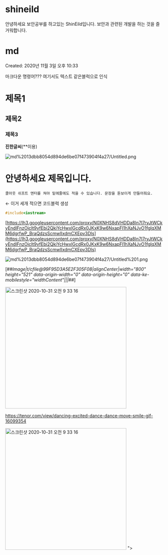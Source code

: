 # shineild

안녕하세요
보안공부를 하고있는 ShinEild입니다.
보안과 관련된 개발을 하는 것을 즐거워합니다.


# md

Created: 2020년 11월 3일 오후 10:33

마크다운 명령어???
여기서도 텍스트 같은블럭으로 인식

# 제목1
## 제목2
### 제목3
**진한글씨**(**이용)

![md%2013dbb8054d894de6be07f473904f4a27/Untitled.png](md%2013dbb8054d894de6be07f473904f4a27/Untitled.png)

# 안녕하세요 제목입니다.

`콜아웃
쉬프트 엔터를 쳐야 밑에줄에도 적을 수 있습니다.
문장을 돋보이게 만들어줘요.`

← 이거 세개 적으면 코드블럭 생성

```cpp
#include<iostream>

```

[https://lh3.googleusercontent.com/proxy/N0XNHS8dVHDDa8ln7I7ryJtWCkyEndlFnzOicIt9vfEbi2QkiYcHwxlGcdRx0JKxK9w6NxapFl1hXaNJvO1fglqXMM6dgrfwP_BraQdzsScmwlIxdmCXEpv3Dls](https://lh3.googleusercontent.com/proxy/N0XNHS8dVHDDa8ln7I7ryJtWCkyEndlFnzOicIt9vfEbi2QkiYcHwxlGcdRx0JKxK9w6NxapFl1hXaNJvO1fglqXMM6dgrfwP_BraQdzsScmwlIxdmCXEpv3Dls)

![md%2013dbb8054d894de6be07f473904f4a27/Untitled%201.png](md%2013dbb8054d894de6be07f473904f4a27/Untitled%201.png)



[##_Image|t/cfile@99F95D3A5E2F305F08|alignCenter|width="800" height="521" data-origin-width="0" data-origin-height="0" data-ke-mobilestyle="widthContent"|||_##]

<img width="385" alt="스크린샷 2020-10-31 오전 9 33 16" src="https://user-images.githubusercontent.com/49579706/97993529-8773c080-1e27-11eb-9091-c3c2e88a9c7c.png">


https://tenor.com/view/dancing-excited-dance-dance-move-smile-gif-16099354

<img width="385" alt="스크린샷 2020-10-31 오전 9 33 16" src="https://tenor.com/view/dancing-excited-dance-dance-move-smile-gif-16099354">
">

